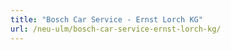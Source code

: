 ```yaml
---
title: "Bosch Car Service - Ernst Lorch KG"
url: /neu-ulm/bosch-car-service-ernst-lorch-kg/
---
```

